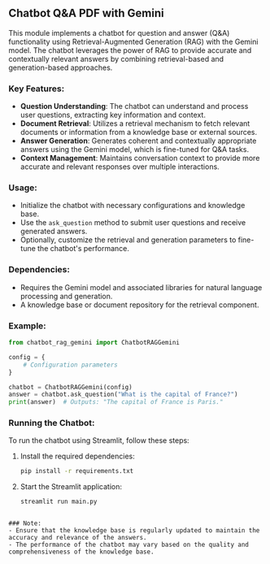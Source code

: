## Chatbot Q&A PDF with Gemini

This module implements a chatbot for question and answer (Q&A) functionality using Retrieval-Augmented Generation (RAG) with the Gemini model. The chatbot leverages the power of RAG to provide accurate and contextually relevant answers by combining retrieval-based and generation-based approaches.

### Key Features:
- **Question Understanding**: The chatbot can understand and process user questions, extracting key information and context.
- **Document Retrieval**: Utilizes a retrieval mechanism to fetch relevant documents or information from a knowledge base or external sources.
- **Answer Generation**: Generates coherent and contextually appropriate answers using the Gemini model, which is fine-tuned for Q&A tasks.
- **Context Management**: Maintains conversation context to provide more accurate and relevant responses over multiple interactions.

### Usage:
- Initialize the chatbot with necessary configurations and knowledge base.
- Use the `ask_question` method to submit user questions and receive generated answers.
- Optionally, customize the retrieval and generation parameters to fine-tune the chatbot's performance.

### Dependencies:
- Requires the Gemini model and associated libraries for natural language processing and generation.
- A knowledge base or document repository for the retrieval component.

### Example:
```python
from chatbot_rag_gemini import ChatbotRAGGemini

config = {
    # Configuration parameters
}

chatbot = ChatbotRAGGemini(config)
answer = chatbot.ask_question("What is the capital of France?")
print(answer)  # Outputs: "The capital of France is Paris."
```

### Running the Chatbot:
To run the chatbot using Streamlit, follow these steps:
1. Install the required dependencies:
    ```sh
    pip install -r requirements.txt
    ```
2. Start the Streamlit application:
    ```sh
    streamlit run main.py
    ```
```

### Note:
- Ensure that the knowledge base is regularly updated to maintain the accuracy and relevance of the answers.
- The performance of the chatbot may vary based on the quality and comprehensiveness of the knowledge base.